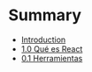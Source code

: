 # Summary

* [Introduction](README.md)
* [1.0 Qué es React](01-Introducción/00-React.md)
* [0.1 Herramientas](00-Introducción)

